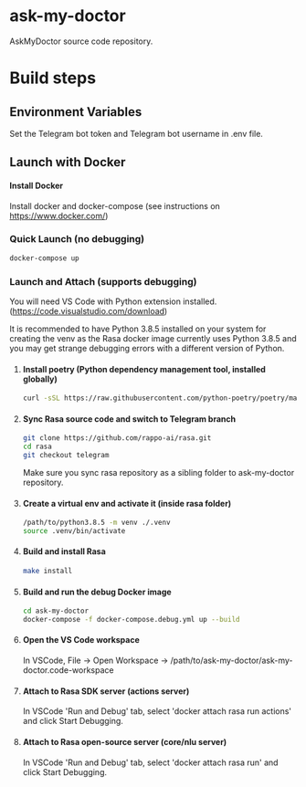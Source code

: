 # ask-my-doctor
AskMyDoctor source code repository.

# Build steps

## Environment Variables

Set the Telegram bot token and Telegram bot username in .env file.

## Launch with Docker

#### Install Docker
Install docker and docker-compose (see instructions on https://www.docker.com/)

### Quick Launch (no debugging)

```bash
docker-compose up
```

### Launch and Attach (supports debugging)

You will need VS Code with Python extension installed. (https://code.visualstudio.com/download)

It is recommended to have Python 3.8.5 installed on your system for creating the venv as the Rasa docker image currently uses Python 3.8.5 and you may get strange debugging errors with a different version of Python.

1.  #### Install poetry (Python dependency management tool, installed globally)
    ```bash
    curl -sSL https://raw.githubusercontent.com/python-poetry/poetry/master/get-poetry.py | python
    ```

1.  #### Sync Rasa source code and switch to Telegram branch
    ```bash
    git clone https://github.com/rappo-ai/rasa.git
    cd rasa
    git checkout telegram
    ```
    Make sure you sync rasa repository as a sibling folder to ask-my-doctor repository.

1.  #### Create a virtual env and activate it (inside rasa folder)
    ```bash
    /path/to/python3.8.5 -m venv ./.venv
    source .venv/bin/activate
    ```

1.  #### Build and install Rasa
    ```bash
    make install
    ```

1.  #### Build and run the debug Docker image
    ```bash
    cd ask-my-doctor
    docker-compose -f docker-compose.debug.yml up --build
    ```

1.  #### Open the VS Code workspace
    In VSCode, File -> Open Workspace -> /path/to/ask-my-doctor/ask-my-doctor.code-workspace

1.  #### Attach to Rasa SDK server (actions server)
    In VSCode 'Run and Debug' tab, select 'docker attach rasa run actions' and click Start Debugging.

1.  #### Attach to Rasa open-source server (core/nlu server)
    In VSCode 'Run and Debug' tab, select 'docker attach rasa run' and click Start Debugging.
